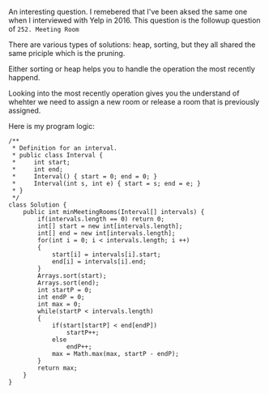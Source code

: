 An interesting question. I remebered that I've been aksed the same one when I interviewed with Yelp in 2016.
This question is the followup question of `252. Meeting Room`

There are various types of solutions: heap, sorting, but they all shared the same priciple which is the pruning.

Either sorting or heap helps you to handle the operation the most recently happend.

Looking into the most recently operation gives you the understand of whehter we need to assign a new room or release a room that is previously assigned.

Here is my program logic:

```
/**
 * Definition for an interval.
 * public class Interval {
 *     int start;
 *     int end;
 *     Interval() { start = 0; end = 0; }
 *     Interval(int s, int e) { start = s; end = e; }
 * }
 */
class Solution {
    public int minMeetingRooms(Interval[] intervals) {
        if(intervals.length == 0) return 0;
        int[] start = new int[intervals.length];
        int[] end = new int[intervals.length];
        for(int i = 0; i < intervals.length; i ++)
        {
            start[i] = intervals[i].start;
            end[i] = intervals[i].end;
        }
        Arrays.sort(start);
        Arrays.sort(end);
        int startP = 0;
        int endP = 0;
        int max = 0;
        while(startP < intervals.length)
        {
            if(start[startP] < end[endP])
                startP++;
            else
                endP++;
            max = Math.max(max, startP - endP);
        }
        return max;
    }
}
```
